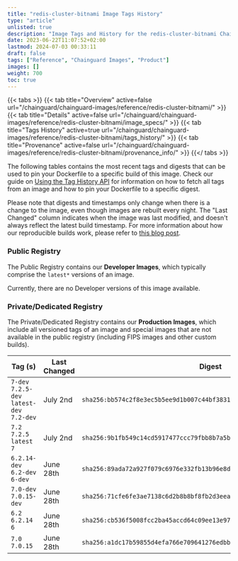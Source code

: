 ```yaml
---
title: "redis-cluster-bitnami Image Tags History"
type: "article"
unlisted: true
description: "Image Tags and History for the redis-cluster-bitnami Chainguard Image"
date: 2023-06-22T11:07:52+02:00
lastmod: 2024-07-03 00:33:11
draft: false
tags: ["Reference", "Chainguard Images", "Product"]
images: []
weight: 700
toc: true
---
```


{{< tabs >}}
{{< tab title="Overview" active=false url="/chainguard/chainguard-images/reference/redis-cluster-bitnami/" >}}
{{< tab title="Details" active=false url="/chainguard/chainguard-images/reference/redis-cluster-bitnami/image_specs/" >}}
{{< tab title="Tags History" active=true url="/chainguard/chainguard-images/reference/redis-cluster-bitnami/tags_history/" >}}
{{< tab title="Provenance" active=false url="/chainguard/chainguard-images/reference/redis-cluster-bitnami/provenance_info/" >}}
{{</ tabs >}}

The following tables contains the most recent tags and digests that can be used to pin your Dockerfile to a specific build of this image. Check our guide on [Using the Tag History API](/chainguard/chainguard-images/using-the-tag-history-api/) for information on how to fetch all tags from an image and how to pin your Dockerfile to a specific digest.

Please note that digests and timestamps only change when there is a change to the image, even though images are rebuilt every night. The "Last Changed" column indicates when the image was last modified, and doesn't always reflect the latest build timestamp. For more information about how our reproducible builds work, please refer to [this blog post](https://www.chainguard.dev/unchained/reproducing-chainguards-reproducible-image-builds).

### Public Registry
The Public Registry contains our **Developer Images**, which typically comprise the `latest*` versions of an image.

Currently, there are no Developer versions of this image available.

### Private/Dedicated Registry
The Private/Dedicated Registry contains our **Production Images**, which include all versioned tags of an image and special images that are not available in the public registry (including FIPS images and other custom builds).

| Tag (s)                                     | Last Changed | Digest                                                                    |
|---------------------------------------------|--------------|---------------------------------------------------------------------------|
|  `7-dev` `7.2.5-dev` `latest-dev` `7.2-dev` | July 2nd     | `sha256:bb574c2f8e3ec5b5ee9d1b007c44bf383182061a39d6ff1941c7b25953955aa4` |
|  `7.2` `7.2.5` `latest` `7`                 | July 2nd     | `sha256:9b1fb549c14cd5917477ccc79fbb8b7a5b1ed961d29206ec799364698c377140` |
|  `6.2.14-dev` `6.2-dev` `6-dev`             | June 28th    | `sha256:89ada72a927f079c6976e332fb13b96e8d76c164458e542fb307a871e5af3d1d` |
|  `7.0-dev` `7.0.15-dev`                     | June 28th    | `sha256:71cfe6fe3ae7138c6d2b8b8bf8fb2d3eeae0d53e36e83f84c8a78728f49bf622` |
|  `6.2` `6.2.14` `6`                         | June 28th    | `sha256:cb536f5008fcc2ba45accd64c09ee13e9768e38aa28c406b624fa7c213857d5c` |
|  `7.0` `7.0.15`                             | June 28th    | `sha256:a1dc17b59855d4efa766e709641276edbbba50b2404c77d25fcc1b31005f5f2d` |

